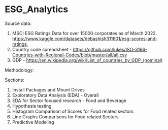 # ESG_Analytics

Source data: 

1) MSCI ESG Ratings Data for over 15000 corporates as of March 2022. https://www.kaggle.com/datasets/debashish311601/esg-scores-and-ratings,
2) Country code spreadsheet - https://github.com/lukes/ISO-3166-Countries-with-Regional-Codes/blob/master/all/all.csv
3) GDP - https://en.wikipedia.org/wiki/List_of_countries_by_GDP_(nominal)

Methodology:






Sections:

1) Install Packages and Mount Drives
2) Exploratory Data Analysis (EDA) - Overall
3) EDA for Sector focused research - Food and Beverage
4) Hypothesis testing
5) Histogram Comparison of Scores for Food related sectors
6) Line Graphs Comparisons for Food related Sectors
7) Predictive Modeling
